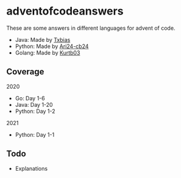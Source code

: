 # adventofcodeanswers
These are some answers in different languages for advent of code.

- Java: Made by [Txbias](https://github.com/Txbias "Profile")
- Python: Made by [Ari24-cb24](https://github.com/Ari24-cb24 "Profile")
- Golang: Made by [Kurtb03](https://github.com/KurtB03 "Profile")

## Coverage
2020
- Go: Day 1-6
- Java: Day 1-20
- Python: Day 1-2

2021
- Python: Day 1-1 
	
## Todo
- Explanations

